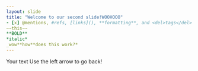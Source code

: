 ```yaml
---
layout: slide
title: "Welcome to our second slide!WOOHOOO"
- [x] @mentions, #refs, [links](), **formatting**, and <del>tags</del> supported
~~this~~
**BOLD**
*italic*
_wow**how**does this work?*
---
```

Your text
Use the left arrow to go back!
